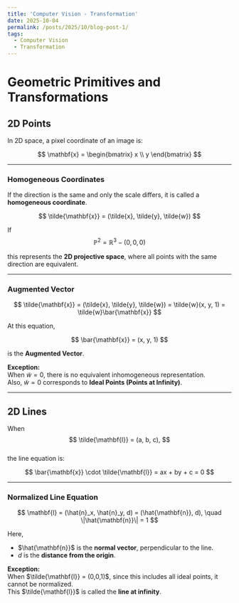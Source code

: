 ```yaml
---
title: 'Computer Vision - Transformation'
date: 2025-10-04
permalink: /posts/2025/10/blog-post-1/
tags:
  - Computer Vision
  - Transformation
---
```


# Geometric Primitives and Transformations

## 2D Points

In 2D space, a pixel coordinate of an image is:

$$
\mathbf{x} = 
\begin{bmatrix}
x \\
y
\end{bmatrix}
$$

---

### Homogeneous Coordinates

If the direction is the same and only the scale differs, it is called a **homogeneous coordinate**.

$$
\tilde{\mathbf{x}} = (\tilde{x}, \tilde{y}, \tilde{w})
$$

If
$$
\mathbb{P}^2 = \mathbb{R}^3 - (0,0,0)
$$

this represents the **2D projective space**, where all points with the same direction are equivalent.

---

### Augmented Vector

$$
\tilde{\mathbf{x}} = (\tilde{x}, \tilde{y}, \tilde{w}) 
= \tilde{w}(x, y, 1) 
= \tilde{w}\bar{\mathbf{x}}
$$

At this equation,

$$
\bar{\mathbf{x}} = (x, y, 1)
$$

is the **Augmented Vector**.

**Exception:**  
When $\tilde{w} = 0$, there is no equivalent inhomogeneous representation.  
Also, $\tilde{w} = 0$ corresponds to **Ideal Points (Points at Infinity)**.

---

## 2D Lines

When  
$$
\tilde{\mathbf{l}} = (a, b, c),
$$  
the line equation is:

$$
\bar{\mathbf{x}} \cdot \tilde{\mathbf{l}} = ax + by + c = 0
$$

---

### Normalized Line Equation

$$
\mathbf{l} = (\hat{n}_x, \hat{n}_y, d) = (\hat{\mathbf{n}}, d), \quad \|\hat{\mathbf{n}}\| = 1
$$

Here,  
- $\hat{\mathbf{n}}$ is the **normal vector**, perpendicular to the line.  
- $d$ is the **distance from the origin**.

**Exception:**  
When $\tilde{\mathbf{l}} = (0,0,1)$, since this includes all ideal points, it cannot be normalized.  
This $\tilde{\mathbf{l}}$ is called the **line at infinity**.
